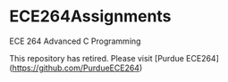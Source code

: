 # ECE264Assignments
ECE 264 Advanced C Programming

This repository has retired. Please visit [Purdue ECE264] (https://github.com/PurdueECE264)
